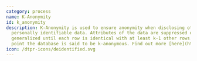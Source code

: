 ```yaml
---
category: process
name: K-Anonymity
id: k_anonymity
description: K-Anonymity is used to ensure anonymity when disclosing otherwise
  personally identifiable data. Attributes of the data are suppressed or
  generalized until each row is identical with at least k-1 other rows. At this
  point the database is said to be k-anonymous. Find out more [here](https://en.wikipedia.org/wiki/K-anonymity).
icon: /dtpr-icons/deidentified.svg
---
```

